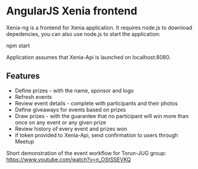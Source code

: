 # AngularJS Xenia frontend 

Xenia-ng is a frontend for Xenia application. It requires node.js to download depedencies, you can also use node.js to start the application:
 
 npm start
 
Application assumes that Xenia-Api is launched on localhost:8080.
 
## Features
* Define prizes - with the name, sponsor and logo
* Refresh events
* Review event details - complete with participants and their photos
* Define giveaways for events based on prizes 
* Draw prizes - with the guarantee that no participant will win more than once on any event or any given prize
* Review history of every event and prizes won
* if token provided to Xenia-Api, send confirmation to users through Meetup

Short demonstration of the event workflow for Torun-JUG group: https://www.youtube.com/watch?v=n_OStSSEVKQ
